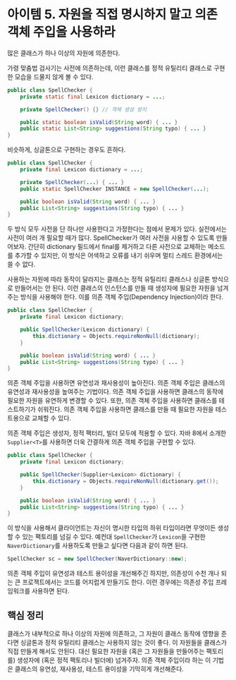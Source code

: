 # 아이템 5. 자원을 직접 명시하지 말고 의존 객체 주입을 사용하라

많은 클래스가 하나 이상의 자원에 의존한다.

가령 맞춤법 검사기는 사전에 의존하는데, 이런 클래스를 정적 유틸리티 클래스로 구현한 모습을 드물지 않게 볼 수 있다.

```java
public class SpellChecker {
    private static final Lexicon dictionary = ...;

    private SpellChecker() {} // 객체 생성 방지

    public static boolean isValid(String word) { ... }
    public static List<String> suggestions(String typo) { ... }
}
```

비슷하게, 싱글톤으로 구현하는 경우도 흔하다.

```java
public class SpellChecker {
    private final Lexicon dictionary = ...;

    private SpellChecker(...) { ... }
    public static SpellChecker INSTANCE = new SpellChecker(...);

    public boolean isValid(String word) { ... }
    public List<String> suggestions(String typo) { ... }
}
```

두 방식 모두 사전을 단 하나만 사용한다고 가정한다는 점에서 문제가 있다. 실전에서는 사전이 여러 개 필요할 때가 많다. SpellChecker가 여러 사전을 사용할 수 있도록 만들어보자. 간단히 dictionary 필드에서 final를 제거하고 다른 사전으로 교체하는 메소드를 추가할 수 있지만, 이 방식은 어색하고 오류를 내기 쉬우며 멀티 스레드 환경에서는 쓸 수 없다.

사용하는 자원에 따라 동작이 달라지는 클래스는 정적 유틸리티 클래스나 싱글톤 방식으로 만들어서는 안 된다. 이런 클래스의 인스턴스를 만들 때 생성자에 필요한 자원을 넘겨주는 방식을 사용해야 한다. 이를 의존 객체 주입(Dependency Injection)이라 한다.

```java
public class SpellChecker {
    private final Lexicon dictionary;

    public SpellChecker(Lexicon dictionary) {
        this.dictionary = Objects.requireNonNull(dictionary);
    }

    public boolean isValid(String word) { ... }
    public List<String> suggestions(String typo) { ... }
}
```

의존 객체 주입을 사용하면 유연성과 재사용성이 높아진다. 의존 객체 주입은 클래스의 유연성과 재사용성을 높여주는 기법이다. 의존 객체 주입을 사용하면 클래스의 동작에 필요한 자원을 유연하게 변경할 수 있다. 또한, 의존 객체 주입을 사용하면 클래스를 테스트하기가 쉬워진다. 의존 객체 주입을 사용하면 클래스를 만들 때 필요한 자원을 테스트용으로 교체할 수 있다.

의존 객체 주입은 생성자, 정적 팩터리, 빌더 모두에 적용할 수 있다. 자바 8에서 소개한 `Supplier<T>`를 사용하면 더욱 간결하게 의존 객체 주입을 구현할 수 있다.

```java
public class SpellChecker {
    private final Lexicon dictionary;

    public SpellChecker(Supplier<Lexicon> dictionary) {
        this.dictionary = Objects.requireNonNull(dictionary.get());
    }

    public boolean isValid(String word) { ... }
    public List<String> suggestions(String typo) { ... }
}
```

이 방식을 사용해서 클라이언트는 자신이 명시한 타입의 하위 타입이라면 무엇이든 생성할 수 있는 팩토리를 넘길 수 있다. 예컨대 `SpellChecker`가 `Lexicon`을 구현한 `NaverDictionary`를 사용하도록 만들고 싶다면 다음과 같이 하면 된다.

```java
SpellChecker sc = new SpellChecker(NaverDictionary::new);
```

의존 객체 주입이 유연성과 테스트 용이성을 개선해주긴 하지만, 의존성이 수천 개나 되는 큰 프로젝트에서는 코드를 어지럽게 만들기도 한다. 이런 경우에는 의존성 주입 프레임워크를 사용하면 된다.

## 핵심 정리

클래스가 내부적으로 하나 이상의 자원에 의존하고, 그 자원이 클래스 동작에 영향을 준다면 싱글톤과 정적 유틸리티 클래스는 사용하지 않는 것이 좋다. 이 자원들을 클래스가 직접 만들게 해서도 안된다. 대신 필요한 자원을 (혹은 그 자원들을 만들어주는 팩토리를) 생성자에 (혹은 정적 팩토리나 빌더에) 넘겨주자. 의존 객체 주입이라 하는 이 기법은 클래스의 유연성, 재사용성, 테스트 용이성을 기막히게 개선해준다.

